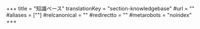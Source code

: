 +++
title = "知識ベース"
translationKey = "section-knowledgebase"
#url = ""
#aliases = [""]
#relcanonical = ""
#redirectto = ""
#metarobots = "noindex"
+++
